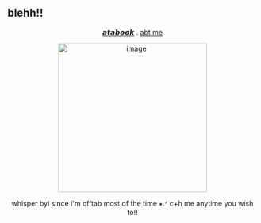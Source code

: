 ## blehh!!
 <p align="center">
  <a href="https://mydeeryv.atabook.org/">
𝙖𝙩𝙖𝙗𝙤𝙤𝙠</a> .
  <a href="https://deersareawesome.carrd.co/">abt me</a> 
      <p align="center">
<img width="300" height="300" alt="image" src="https://i.pinimg.com/1200x/c0/45/3f/c0453f50e65416fc11fee8ce899ee4c4.jpg" />
<p align="center">
  <p align="center">
   whisper byi since i'm offtab most of the time ⭑.ᐟ c+h me anytime you wish to!!
 






 











